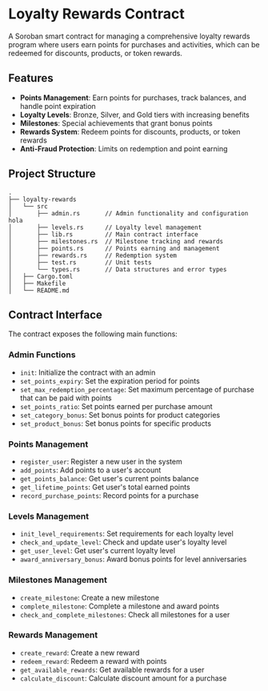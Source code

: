 # Loyalty Rewards Contract

A Soroban smart contract for managing a comprehensive loyalty rewards program where users earn points for purchases and activities, which can be redeemed for discounts, products, or token rewards.

## Features

- **Points Management**: Earn points for purchases, track balances, and handle point expiration
- **Loyalty Levels**: Bronze, Silver, and Gold tiers with increasing benefits
- **Milestones**: Special achievements that grant bonus points
- **Rewards System**: Redeem points for discounts, products, or token rewards
- **Anti-Fraud Protection**: Limits on redemption and point earning

## Project Structure

```text
.
├── loyalty-rewards
│   └── src
│       ├── admin.rs       // Admin functionality and configuration hola
│       ├── levels.rs      // Loyalty level management
│       ├── lib.rs         // Main contract interface
│       ├── milestones.rs  // Milestone tracking and rewards
│       ├── points.rs      // Points earning and management
│       ├── rewards.rs     // Redemption system
│       ├── test.rs        // Unit tests
│       └── types.rs       // Data structures and error types
│   ├── Cargo.toml
│   ├── Makefile
│   └── README.md
```

## Contract Interface

The contract exposes the following main functions:

### Admin Functions
- `init`: Initialize the contract with an admin
- `set_points_expiry`: Set the expiration period for points
- `set_max_redemption_percentage`: Set maximum percentage of purchase that can be paid with points
- `set_points_ratio`: Set points earned per purchase amount
- `set_category_bonus`: Set bonus points for product categories
- `set_product_bonus`: Set bonus points for specific products

### Points Management
- `register_user`: Register a new user in the system
- `add_points`: Add points to a user's account
- `get_points_balance`: Get user's current points balance
- `get_lifetime_points`: Get user's total earned points
- `record_purchase_points`: Record points for a purchase

### Levels Management
- `init_level_requirements`: Set requirements for each loyalty level
- `check_and_update_level`: Check and update user's loyalty level
- `get_user_level`: Get user's current loyalty level
- `award_anniversary_bonus`: Award bonus points for level anniversaries

### Milestones Management
- `create_milestone`: Create a new milestone
- `complete_milestone`: Complete a milestone and award points
- `check_and_complete_milestones`: Check all milestones for a user

### Rewards Management
- `create_reward`: Create a new reward
- `redeem_reward`: Redeem a reward with points
- `get_available_rewards`: Get available rewards for a user
- `calculate_discount`: Calculate discount amount for a purchase
